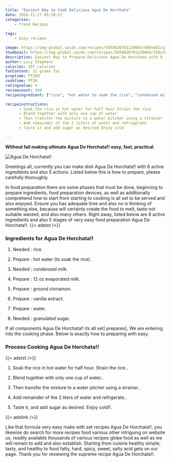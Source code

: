 ```yaml
---
title: "Easiest Way to Cook Delicious Agua De Horchata"
date: 2020-11-27 05:39:17
categories:
    - Trend Recipes
    
tags:
    - Easy recipes

image: https://img-global.cpcdn.com/recipes/5859820701220864/680x482cq70/agua-de-horchata-recipe-main-photo.jpg
thumbnail: https://img-global.cpcdn.com/recipes/5859820701220864/350x250cq70/agua-de-horchata-recipe-main-photo.jpg
description: Easiest Way to Prepare Delicious Agua De Horchata with 8 ingredients and 5 stages of easy cooking.
author: Lucy Stephens
calories: 267 calories
fatContent: 12 grams fat
preptime: PT26M
cooktime: PT2H
ratingvalue: 4
reviewcount: 349
recipeingredient: ["rice", "hot water to soak the rice", "condensed milk", "12 oz evaporated milk", "ground cinnamon", "vanilla extract", "water", "granulated sugar"]

recipeinstructions: 
      - Soak the rice in hot water for half hour Strain the rice 
      - Blend together with only one cup of water 
      - Then transfer the mixture to a water pitcher using a strainer 
      - Add remainder of the 2 liters of water and refrigerate 
      - Taste it and add sugar as desired Enjoy cold

---
```




**Without fail making ultimate Agua De Horchata!! easy, fast, practical**. 


![Agua De Horchata!!](https://img-global.cpcdn.com/recipes/5859820701220864/680x482cq70/agua-de-horchata-recipe-main-photo.jpg "Agua De Horchata!!")




Greetings all, currently you can make dish Agua De Horchata!! with 8 active ingredients and also 5 actions. Listed below this is how to prepare, please carefully thoroughly.

In food preparation there are some phases that must be done, beginning to prepare ingredients, food preparation devices, as well as additionally comprehend how to start from starting to cooking is all set to be served and also enjoyed. Ensure you has adequate time and also no is thinking of something else, because will certainly create the food to melt, taste not suitable wanted, and also many others. Right away, listed below are 8 active ingredients and also 5 stages of very easy food preparation Agua De Horchata!!.
{{< adstxt />}}

### Ingredients for Agua De Horchata!!


1. Needed  : rice.

1. Prepare  : hot water (to soak the rice).

1. Needed  : condensed milk.

1. Prepare  : 12 oz evaporated milk.

1. Prepare  : ground cinnamon.

1. Prepare  : vanilla extract.

1. Prepare  : water.

1. Needed  : granulated sugar.



If all components Agua De Horchata!! its all set| prepares}, We are entering into the cooking phase. Below is exactly how to preparing with easy.

### Process Cooking Agua De Horchata!!

{{< adstxt />}}


1. Soak the rice in hot water for half hour. Strain the rice..



1. Blend together with only one cup of water..



1. Then transfer the mixture to a water pitcher using a strainer..



1. Add remainder of the 2 liters of water and refrigerate..



1. Taste it, and add sugar as desired. Enjoy cold!!.





{{< adslink />}}

Like that formula very easy make with set recipes Agua De Horchata!!, you likewise do search for more recipes food various other intriguing on website us, readily available thousands of various recipes globe food as well as we will remain to add and also establish. Starting from cuisine healthy simple, tasty, and healthy to food fatty, hard, spicy, sweet, salty acid gets on our page. Thank you for reviewing the supreme recipe Agua De Horchata!!.
